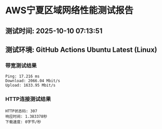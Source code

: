 # AWS宁夏区域网络性能测试报告
## 测试时间: 2025-10-10 07:13:51
## 测试环境: GitHub Actions Ubuntu Latest (Linux)

### 带宽测试结果
```
Ping: 17.216 ms
Download: 2066.04 Mbit/s
Upload: 1633.95 Mbit/s
```

### HTTP连接测试结果
```
HTTP状态码: 307
响应时间: 1.383378秒
下载速度: 0字节/秒
```

